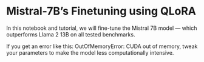 # Mistral-7B’s Finetuning using QLoRA

In this notebook and tutorial, we will fine-tune the Mistral 7B model — which outperforms Llama 2 13B on all tested benchmarks.

If you get an error like this: OutOfMemoryError: CUDA out of memory, tweak your parameters to make the model less computationally intensive.  
